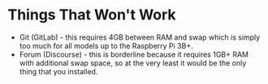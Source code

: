 # Things That Won't Work

* Git \(GitLab\) - this requires 4GB between RAM and swap which is simply too much for all models up to the Raspberry Pi 3B+.
* Forum \(Discourse\) - this is borderline because it requires 1GB+ RAM with additional swap space, so at the very least it would be the only thing that you installed.



